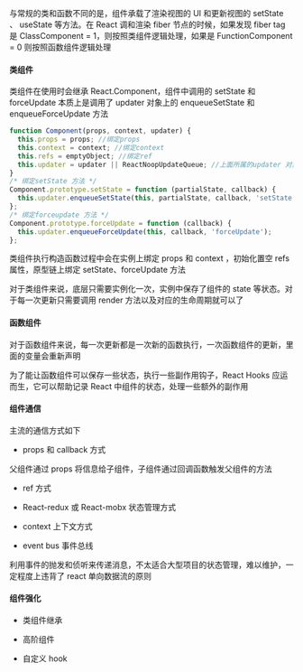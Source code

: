 与常规的类和函数不同的是，组件承载了渲染视图的 UI 和更新视图的 setState 、 useState 等方法。在 React 调和渲染 fiber 节点的时候，如果发现 fiber tag 是 ClassComponent = 1，则按照类组件逻辑处理，如果是 FunctionComponent = 0 则按照函数组件逻辑处理

#### 类组件

类组件在使用时会继承 React.Component，组件中调用的 setState 和 forceUpdate 本质上是调用了 updater 对象上的 enqueueSetState 和 enqueueForceUpdate 方法

```js
function Component(props, context, updater) {
  this.props = props; //绑定props
  this.context = context; //绑定context
  this.refs = emptyObject; //绑定ref
  this.updater = updater || ReactNoopUpdateQueue; //上面所属的updater 对象
}
/* 绑定setState 方法 */
Component.prototype.setState = function (partialState, callback) {
  this.updater.enqueueSetState(this, partialState, callback, 'setState');
};
/* 绑定forceupdate 方法 */
Component.prototype.forceUpdate = function (callback) {
  this.updater.enqueueForceUpdate(this, callback, 'forceUpdate');
};
```

类组件执行构造函数过程中会在实例上绑定 props 和 context ，初始化置空 refs 属性，原型链上绑定 setState、forceUpdate 方法

对于类组件来说，底层只需要实例化一次，实例中保存了组件的 state 等状态。对于每一次更新只需要调用 render 方法以及对应的生命周期就可以了

#### 函数组件

对于函数组件来说，每一次更新都是一次新的函数执行，一次函数组件的更新，里面的变量会重新声明

为了能让函数组件可以保存一些状态，执行一些副作用钩子，React Hooks 应运而生，它可以帮助记录 React 中组件的状态，处理一些额外的副作用

#### 组件通信

主流的通信方式如下

- props 和 callback 方式

父组件通过 props 将信息给子组件，子组件通过回调函数触发父组件的方法

- ref 方式

- React-redux 或 React-mobx 状态管理方式

- context 上下文方式

- event bus 事件总线

利用事件的抛发和侦听来传递消息，不太适合大型项目的状态管理，难以维护，一定程度上违背了 react 单向数据流的原则

#### 组件强化

- 类组件继承

- 高阶组件

- 自定义 hook
